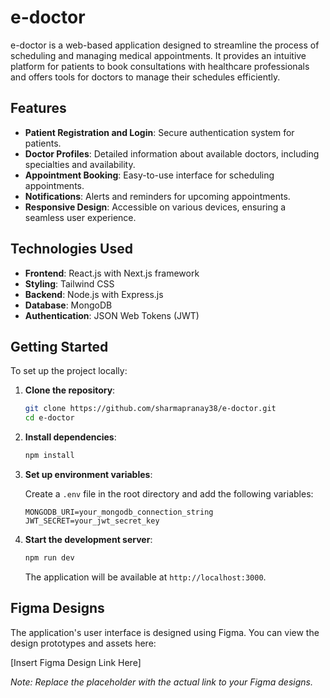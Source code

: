 # e-doctor

e-doctor is a web-based application designed to streamline the process of scheduling and managing medical appointments. It provides an intuitive platform for patients to book consultations with healthcare professionals and offers tools for doctors to manage their schedules efficiently.

## Features

- **Patient Registration and Login**: Secure authentication system for patients.
- **Doctor Profiles**: Detailed information about available doctors, including specialties and availability.
- **Appointment Booking**: Easy-to-use interface for scheduling appointments.
- **Notifications**: Alerts and reminders for upcoming appointments.
- **Responsive Design**: Accessible on various devices, ensuring a seamless user experience.

## Technologies Used

- **Frontend**: React.js with Next.js framework
- **Styling**: Tailwind CSS
- **Backend**: Node.js with Express.js
- **Database**: MongoDB
- **Authentication**: JSON Web Tokens (JWT)

## Getting Started

To set up the project locally:

1. **Clone the repository**:

   ```bash
   git clone https://github.com/sharmapranay38/e-doctor.git
   cd e-doctor
   ```

2. **Install dependencies**:

   ```bash
   npm install
   ```

3. **Set up environment variables**:

   Create a `.env` file in the root directory and add the following variables:

   ```env
   MONGODB_URI=your_mongodb_connection_string
   JWT_SECRET=your_jwt_secret_key
   ```

4. **Start the development server**:

   ```bash
   npm run dev
   ```

   The application will be available at `http://localhost:3000`.

## Figma Designs

The application's user interface is designed using Figma. You can view the design prototypes and assets here:

[Insert Figma Design Link Here]

*Note: Replace the placeholder with the actual link to your Figma designs.*
